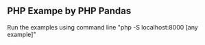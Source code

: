 ## PHP Exampe by PHP Pandas

Run the examples using command line "php -S localhost:8000 [any example]" 